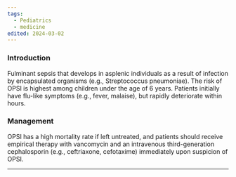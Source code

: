 ```yaml
---
tags:
  - Pediatrics
  - medicine
edited: 2024-03-02
---
```

### Introduction
Fulminant sepsis that develops in asplenic individuals as a result of infection by encapsulated organisms (e.g., Streptococcus pneumoniae). The risk of OPSI is highest among children under the age of 6 years. Patients initially have flu-like symptoms (e.g., fever, malaise), but rapidly deteriorate within hours.
### Management
OPSI has a high mortality rate if left untreated, and patients should receive empirical therapy with vancomycin and an intravenous third-generation cephalosporin (e.g., ceftriaxone, cefotaxime) immediately upon suspicion of OPSI.

---
